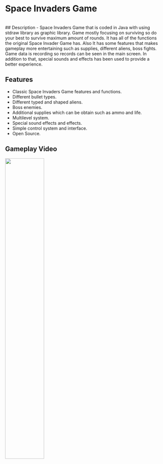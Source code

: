 # Space Invaders Game
<br>
## Description
- Space Invaders Game that is coded in Java with using stdraw library as graphic library. Game mostly focusing on surviving so do your best to survive maximum amount of rounds. It has all of the functions the original Space Invader Game has. Also It has some features that makes gameplay more entertaining such as supplies, different aliens, boss fights. Game data is recording so records can be seen in the main screen. In addition to that, special sounds and effects has been used to provide a better experience.

## Features
- Classic Space Invaders Game features and functions.
- Different bullet types.
- Different typed and shaped aliens.
- Boss enemies.
- Additional supplies which can be obtain such as ammo and life.
- Multilevel system.
- Special sound effects and effects.
- Simple control system and interface.
- Open Source.

## Gameplay Video
[<img src="https://i.imgur.com/gRJlpgO.png" width="50%">](https://www.youtube.com/watch?v=nlXg_vLNsQA&t=3s)
